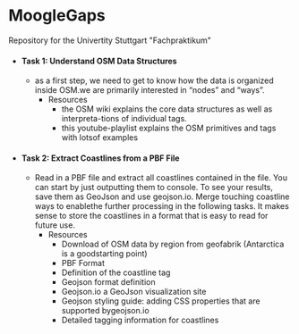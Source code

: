 # MoogleGaps
Repository for the Univertity Stuttgart "Fachpraktikum"

- #### Task 1: Understand OSM Data Structures
    - as a first step, we need to get to know how the data is organized inside OSM.we are primarily interested in “nodes” and “ways”.
        - Resources
            - the OSM wiki explains the core data structures as well as interpreta-tions of individual tags.
            - this youtube-playlist explains the OSM primitives and tags with lotsof examples
- #### Task 2: Extract Coastlines from a PBF File
    - Read in a PBF file and extract all coastlines contained in the file. You can start by just outputting them to console.  To see your results, save them as GeoJson and use geojson.io. Merge touching coastline ways to enablethe further processing in the following tasks. It makes sense to store the coastlines in a format that is easy to read for future use.
        - Resources
            - Download of OSM data by region from geofabrik (Antarctica is a goodstarting point)
            - PBF Format
            - Definition of the coastline tag
            - Geojson format definition
            - Geojson.io a GeoJson visualization site
            - Geojson styling guide: adding CSS properties that are supported bygeojson.io
            - Detailed tagging information for coastlines